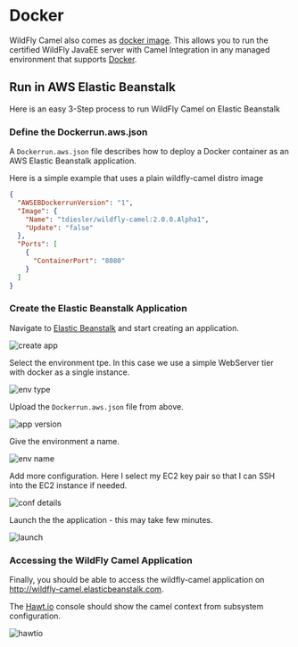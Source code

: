 # Docker

WildFly Camel also comes as [docker image](https://registry.hub.docker.com/u/tdiesler/wildfly-camel/). This allows you to run the certified WildFly JavaEE server with Camel Integration in any managed environment that supports [Docker](https://www.docker.com/).

## Run in AWS Elastic Beanstalk

Here is an easy 3-Step process to run WildFly Camel on Elastic Beanstalk

### Define the Dockerrun.aws.json

A ```Dockerrun.aws.json``` file describes how to deploy a Docker container as an AWS Elastic Beanstalk application.

Here is a simple example that uses a plain wildfly-camel distro image

```json
{
  "AWSEBDockerrunVersion": "1",
  "Image": {
    "Name": "tdiesler/wildfly-camel:2.0.0.Alpha1",
    "Update": "false"
  },
  "Ports": [
    {
      "ContainerPort": "8080"
    }
  ]
}
```

### Create the Elastic Beanstalk Application

Navigate to [Elastic Beanstalk](https://eu-west-1.console.aws.amazon.com/elasticbeanstalk/home?region=eu-west-1) and start creating an application.

![create app][beanstalk-step-00]

Select the environment tpe. In this case we use a simple WebServer tier with docker as a single instance.

![env type][beanstalk-step-01]

Upload the ```Dockerrun.aws.json``` file from above.

![app version][beanstalk-step-02]

Give the environment a name.

![env name][beanstalk-step-03]

Add more configuration. Here I select my EC2 key pair so that I can SSH into the EC2 instance if needed.

![conf details][beanstalk-step-05]

Launch the the application - this may take few minutes.

![launch][beanstalk-step-final]

### Accessing the WildFly Camel Application

Finally, you should be able to access the wildfly-camel application on http://wildfly-camel.elasticbeanstalk.com.

The [Hawt.io](http://hawt.io/) console should show the camel context from subsystem configuration.

![hawtio][beanstalk-hawtio-camel]

[beanstalk-step-00]: https://raw.githubusercontent.com/tdiesler/wildfly-camel/master/docs/gitbook/images/beanstalk-step-00.png

[beanstalk-step-01]: https://raw.githubusercontent.com/tdiesler/wildfly-camel/master/docs/gitbook/images/beanstalk-step-01.png

[beanstalk-step-02]: https://raw.githubusercontent.com/tdiesler/wildfly-camel/master/docs/gitbook/images/beanstalk-step-02.png

[beanstalk-step-03]: https://raw.githubusercontent.com/tdiesler/wildfly-camel/master/docs/gitbook/images/beanstalk-step-03.png

[beanstalk-step-05]: https://raw.githubusercontent.com/tdiesler/wildfly-camel/master/docs/gitbook/images/beanstalk-step-05.png

[beanstalk-step-final]: https://raw.githubusercontent.com/tdiesler/wildfly-camel/master/docs/gitbook/images/beanstalk-step-final.png

[beanstalk-hawtio-camel]: https://raw.githubusercontent.com/tdiesler/wildfly-camel/master/docs/gitbook/images/beanstalk-hawtio-camel-01.png
